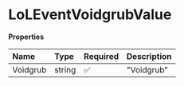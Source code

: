 # LoLEventVoidgrubValue

**Properties**

| Name     | Type   | Required | Description |
| :------- | :----- | :------- | :---------- |
| Voidgrub | string | ✅       | "Voidgrub"  |
